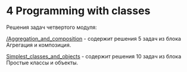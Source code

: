 # 4 Programming with classes 
Решения задач четвертого модуля:

<a href="https://github.com/IrynaValovich/Java_Intro_Online/tree/master/4_Programming_with_classes/Aggregation_and_composition/src/by/htp">/Aggregation_and_composition</a> - содержит решения 5 задач из блока Агрегация и композиция.

<a href="https://github.com/IrynaValovich/Java_Intro_Online/tree/master/4_Programming_with_classes/Simplest_classes_and_objects/src/by/htp">Simplest_classes_and_objects</a> - содержит решения 10 задач из блока Простые классы и объекты.
